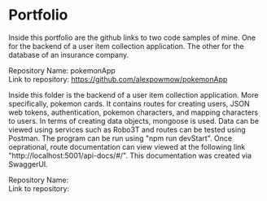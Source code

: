 # Portfolio
Inside this portfolio are the github links to two code samples of mine. One for the backend of a user item collection application. The other for the database of an insurance company. 

Repository Name: pokemonApp                                                        
Link to repository: https://github.com/alexpowmow/pokemonApp

Inside this folder is the backend of a user item collection application. More specifically, pokemon cards. It contains routes for creating users, JSON web tokens, authentication, pokemon characters, and mapping characters to users. In terms of creating data objects, mongoose is used. Data can be viewed using services such as Robo3T and routes can be tested using Postman. The program can be run using "npm run devStart". Once oeprational, route documentation can view viewed at the following link "http://localhost:5001/api-docs/#/". This documentation was created via SwaggerUI.

Repository Name:                                            
Link to repository:




